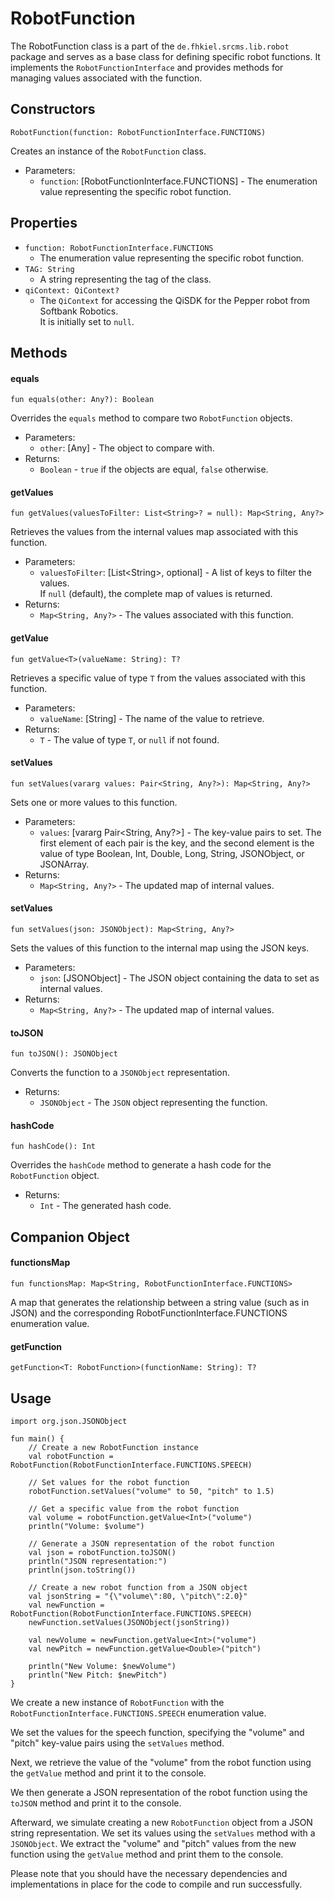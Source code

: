 # RobotFunction

The RobotFunction class is a part of the `de.fhkiel.srcms.lib.robot` package and serves as a base class for defining specific robot functions. It implements the `RobotFunctionInterface` and provides methods for managing values associated with the function.

## Constructors

`RobotFunction(function: RobotFunctionInterface.FUNCTIONS)`

Creates an instance of the `RobotFunction` class.

* Parameters:
	* `function`: [RobotFunctionInterface.FUNCTIONS] - The enumeration value representing the specific robot function.


## Properties

* `function: RobotFunctionInterface.FUNCTIONS`
 	* The enumeration value representing the specific robot function.
* `TAG: String`
	* A string representing the tag of the class.
* `qiContext: QiContext?`
	* The `QiContext` for accessing the QiSDK for the Pepper robot from Softbank Robotics. <br>It is initially set to `null`.


## Methods

#### equals

`fun equals(other: Any?): Boolean`

Overrides the `equals` method to compare two `RobotFunction` objects.

* Parameters:
	* `other`: [Any] - The object to compare with.
* Returns: 
	* `Boolean` - `true` if the objects are equal, `false` otherwise.

#### getValues

`fun getValues(valuesToFilter: List<String>? = null): Map<String, Any?>`

Retrieves the values from the internal values map associated with this function.

* Parameters:
	* `valuesToFilter`: [List&lt;String>, optional] - A list of keys to filter the values. <br>If `null` (default), the complete map of values is returned.
* Returns: 
	* `Map<String, Any?>` - The values associated with this function.

#### getValue

`fun getValue<T>(valueName: String): T?`

Retrieves a specific value of type `T` from the values associated with this function.

* Parameters:
	* `valueName`: [String] - The name of the value to retrieve.
* Returns: 
	* `T` - The value of type `T`, or `null` if not found.

#### setValues

`fun setValues(vararg values: Pair<String, Any?>): Map<String, Any?>`

Sets one or more values to this function.

* Parameters:
	* `values`: [vararg Pair<String, Any?>] - The key-value pairs to set. The first element of each pair is the key, and the second element is the value of type Boolean, Int, Double, Long, String, JSONObject, or JSONArray.
* Returns:
	* `Map<String, Any?>` - The updated map of internal values.


#### setValues

`fun setValues(json: JSONObject): Map<String, Any?>`

Sets the values of this function to the internal map using the JSON keys.

* Parameters:
	* `json`: [JSONObject] - The JSON object containing the data to set as internal values.
* Returns: 
	* `Map<String, Any?>` - The updated map of internal values.


#### toJSON

`fun toJSON(): JSONObject` 

Converts the function to a `JSONObject` representation.

* Returns: 
	* `JSONObject` - The `JSON` object representing the function.


#### hashCode

`fun hashCode(): Int` 

Overrides the `hashCode` method to generate a hash code for the `RobotFunction` object.

* Returns: 
	* `Int` - The generated hash code.

## Companion Object

#### functionsMap

`fun functionsMap: Map<String, RobotFunctionInterface.FUNCTIONS>`

A map that generates the relationship between a string value (such as in JSON) and the corresponding RobotFunctionInterface.FUNCTIONS enumeration value.

#### getFunction

`getFunction<T: RobotFunction>(functionName: String): T?`


## Usage

```
import org.json.JSONObject

fun main() {
    // Create a new RobotFunction instance
    val robotFunction = RobotFunction(RobotFunctionInterface.FUNCTIONS.SPEECH)
    
    // Set values for the robot function
    robotFunction.setValues("volume" to 50, "pitch" to 1.5)

    // Get a specific value from the robot function
    val volume = robotFunction.getValue<Int>("volume")
    println("Volume: $volume")

    // Generate a JSON representation of the robot function
    val json = robotFunction.toJSON()
    println("JSON representation:")
    println(json.toString())

    // Create a new robot function from a JSON object
    val jsonString = "{\"volume\":80, \"pitch\":2.0}"
    val newFunction = RobotFunction(RobotFunctionInterface.FUNCTIONS.SPEECH)
    newFunction.setValues(JSONObject(jsonString))

    val newVolume = newFunction.getValue<Int>("volume")
    val newPitch = newFunction.getValue<Double>("pitch")
    
    println("New Volume: $newVolume")
    println("New Pitch: $newPitch")
}
```

We create a new instance of `RobotFunction` with the `RobotFunctionInterface.FUNCTIONS.SPEECH` enumeration value. 

We set the values for the speech function, specifying the "volume" and "pitch" key-value pairs using the `setValues` method.

Next, we retrieve the value of the "volume" from the robot function using the `getValue` method and print it to the console.

We then generate a JSON representation of the robot function using the `toJSON` method and print it to the console.

Afterward, we simulate creating a new `RobotFunction` object from a JSON string representation. We set its values using the `setValues` method with a `JSONObject`. We extract the "volume" and "pitch" values from the new function using the `getValue` method and print them to the console.

Please note that you should have the necessary dependencies and implementations in place for the code to compile and run successfully.